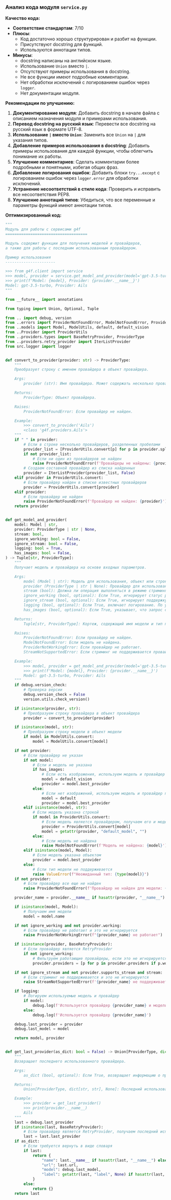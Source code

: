 ### Анализ кода модуля `service.py`

**Качество кода:**

- **Соответствие стандартам**: 7/10
- **Плюсы**:
    - Код достаточно хорошо структурирован и разбит на функции.
    - Присутствуют docstring для функций.
    - Используются аннотации типов.
- **Минусы**:
    - docstring написаны на английском языке.
    - Использование `Union` вместо `|`.
    - Отсутствуют примеры использования в docstring.
    - Не все функции имеют подробные комментарии.
    - Нет обработки исключений с логированием ошибок через `logger`.
    - Нет документации модуля.

**Рекомендации по улучшению:**

1.  **Документирование модуля**: Добавить docstring в начале файла с описанием назначения модуля и примерами использования.
2.  **Перевод docstring на русский язык**: Перевести все docstring на русский язык в формате UTF-8.
3.  **Использование `|` вместо `Union`**: Заменить все `Union` на `|` для указания типов.
4.  **Добавление примеров использования в docstring**: Добавить примеры использования для каждой функции, чтобы облегчить понимание их работы.
5.  **Улучшение комментариев**: Сделать комментарии более подробными и понятными, избегая общих фраз.
6.  **Добавление логирования ошибок**: Добавить блоки `try...except` с логированием ошибок через `logger.error` для обработки исключений.
7.  **Устранение несоответствий в стиле кода**: Проверить и исправить все несоответствия PEP8.
8.  **Улучшение аннотаций типов**: Убедиться, что все переменные и параметры функций имеют аннотации типов.

**Оптимизированный код:**

```python
"""
Модуль для работы с сервисами g4f
====================================

Модуль содержит функции для получения моделей и провайдеров,
а также для работы с последним использованным провайдером.

Пример использования
----------------------

>>> from g4f.client import service
>>> model, provider = service.get_model_and_provider(model='gpt-3.5-turbo', provider='Ails')
>>> print(f'Model: {model}, Provider: {provider.__name__}')
Model: gpt-3.5-turbo, Provider: Ails
"""

from __future__ import annotations

from typing import Union, Optional, Tuple

from .. import debug, version
from ..errors import ProviderNotFoundError, ModelNotFoundError, ProviderNotWorkingError, StreamNotSupportedError
from ..models import Model, ModelUtils, default, default_vision
from ..Provider import ProviderUtils
from ..providers.types import BaseRetryProvider, ProviderType
from ..providers.retry_provider import IterListProvider
from src.logger import logger


def convert_to_provider(provider: str) -> ProviderType:
    """
    Преобразует строку с именем провайдера в объект провайдера.

    Args:
        provider (str): Имя провайдера. Может содержать несколько провайдеров, разделенных пробелами.

    Returns:
        ProviderType: Объект провайдера.

    Raises:
        ProviderNotFoundError: Если провайдер не найден.

    Example:
        >>> convert_to_provider('Ails')
        <class 'g4f.providers.Ails'>
    """
    if " " in provider:
        # Если в строке несколько провайдеров, разделенных пробелами
        provider_list = [ProviderUtils.convert[p] for p in provider.split() if p in ProviderUtils.convert]
        if not provider_list:
            # Если ни один из провайдеров не найден
            raise ProviderNotFoundError(f'Провайдеры не найдены: {provider}')
        # Создаем составной провайдер из списка найденных
        provider = IterListProvider(provider_list, False)
    elif provider in ProviderUtils.convert:
        # Если провайдер найден в списке известных провайдеров
        provider = ProviderUtils.convert[provider]
    elif provider:
        # Если провайдер не найден
        raise ProviderNotFoundError(f'Провайдер не найден: {provider}')
    return provider


def get_model_and_provider(
    model: Model | str,
    provider: ProviderType | str | None,
    stream: bool,
    ignore_working: bool = False,
    ignore_stream: bool = False,
    logging: bool = True,
    has_images: bool = False,
) -> Tuple[str, ProviderType]:
    """
    Получает модель и провайдера на основе входных параметров.

    Args:
        model (Model | str): Модель для использования, объект или строковый идентификатор.
        provider (ProviderType | str | None): Провайдер для использования, объект, строковый идентификатор или None.
        stream (bool): Должна ли операция выполняться в режиме стриминга.
        ignore_working (bool, optional): Если True, игнорирует статус работоспособности провайдера. По умолчанию False.
        ignore_stream (bool, optional): Если True, игнорирует поддержку стриминга провайдером. По умолчанию False.
        logging (bool, optional): Если True, включает логирование. По умолчанию True.
        has_images (bool, optional): Если True, указывает, что запрос содержит изображения. По умолчанию False.

    Returns:
        Tuple[str, ProviderType]: Кортеж, содержащий имя модели и тип провайдера.

    Raises:
        ProviderNotFoundError: Если провайдер не найден.
        ModelNotFoundError: Если модель не найдена.
        ProviderNotWorkingError: Если провайдер не работает.
        StreamNotSupportedError: Если стриминг не поддерживается провайдером.

    Example:
        >>> model, provider = get_model_and_provider(model='gpt-3.5-turbo', provider='Ails', stream=False)
        >>> print(f'Model: {model}, Provider: {provider.__name__}')
        Model: gpt-3.5-turbo, Provider: Ails
    """
    if debug.version_check:
        # Проверка версии
        debug.version_check = False
        version.utils.check_version()

    if isinstance(provider, str):
        # Преобразуем строку провайдера в объект провайдера
        provider = convert_to_provider(provider)

    if isinstance(model, str):
        # Преобразуем строку модели в объект модели
        if model in ModelUtils.convert:
            model = ModelUtils.convert[model]

    if not provider:
        # Если провайдер не указан
        if not model:
            # Если и модель не указана
            if has_images:
                # Если есть изображения, используем модель и провайдер по умолчанию для изображений
                model = default_vision
                provider = model.best_provider
            else:
                # Если нет изображений, используем модель и провайдер по умолчанию
                model = default
                provider = model.best_provider
        elif isinstance(model, str):
            # Если модель указана строкой
            if model in ProviderUtils.convert:
                # Если модель является провайдером, получаем его и модель по умолчанию
                provider = ProviderUtils.convert[model]
                model = getattr(provider, "default_model", "")
            else:
                # Если модель не найдена
                raise ModelNotFoundError(f'Модель не найдена: {model}')
        elif isinstance(model, Model):
            # Если модель указана объектом
            provider = model.best_provider
        else:
            # Если тип модели не поддерживается
            raise ValueError(f"Неожиданный тип: {type(model)}")
    if not provider:
        # Если провайдер все еще не найден
        raise ProviderNotFoundError(f'Провайдер не найден для модели: {model}')

    provider_name = provider.__name__ if hasattr(provider, "__name__") else type(provider).__name__

    if isinstance(model, Model):
        # Получаем имя модели
        model = model.name

    if not ignore_working and not provider.working:
        # Если провайдер не работает и это не игнорируется
        raise ProviderNotWorkingError(f"{provider_name} не работает")

    if isinstance(provider, BaseRetryProvider):
        # Если провайдер является RetryProvider
        if not ignore_working:
            # Фильтруем работающие провайдеры, если это не игнорируется
            provider.providers = [p for p in provider.providers if p.working]

    if not ignore_stream and not provider.supports_stream and stream:
        # Если стриминг не поддерживается и это не игнорируется
        raise StreamNotSupportedError(f'{provider_name} не поддерживает аргумент "stream"')

    if logging:
        # Логируем используемые модель и провайдер
        if model:
            debug.log(f'Используется провайдер {provider_name} и модель {model}')
        else:
            debug.log(f'Используется провайдер {provider_name}')

    debug.last_provider = provider
    debug.last_model = model

    return model, provider


def get_last_provider(as_dict: bool = False) -> Union[ProviderType, dict[str, str], None]:
    """
    Возвращает последнего использованного провайдера.

    Args:
        as_dict (bool, optional): Если True, возвращает информацию о провайдере в виде словаря. По умолчанию False.

    Returns:
        Union[ProviderType, dict[str, str], None]: Последний использованный провайдер, объект или словарь.

    Example:
        >>> provider = get_last_provider()
        >>> print(provider.__name__)
        Ails
    """
    last = debug.last_provider
    if isinstance(last, BaseRetryProvider):
        # Если провайдер является RetryProvider, получаем последний использованный провайдер из него
        last = last.last_provider
    if as_dict:
        # Если требуется вернуть в виде словаря
        if last:
            return {
                "name": last.__name__ if hasattr(last, "__name__") else type(last).__name__,
                "url": last.url,
                "model": debug.last_model,
                "label": getattr(last, "label", None) if hasattr(last, "label") else None,
            }
        else:
            return {}
    return last
```